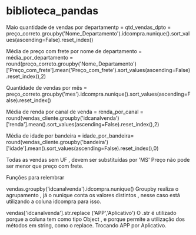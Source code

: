 # biblioteca_pandas

Maio quantidade de vendas por departamentp = 
qtd_vendas_dpto = preço_correto.groupby('Nome_Departamento').idcompra.nunique().sort_values(ascending=False).reset_index()

Média de preço com frete por nome de departamento =
média_por_departamento = round(preço_correto.groupby('Nome_Departamento')['Preço_com_frete'].mean('Preço_com_frete').sort_values(ascending=False).reset_index(),2)

Quantidade de vendas por mês = 
preço_correto.groupby('mes').idcompra.nunique().sort_values(ascending=False).reset_index()

Média de renda por canal de venda =
renda_por_canal = round(vendas_cliente.groupby('idcanalvenda') ['renda'].mean().sort_values(ascending=False).reset_index(),2)

Média de idade por bandeira =
idade_por_bandeira= round(vendas_cliente.groupby('bandeira')['idade'].mean().sort_values(ascending=False).reset_index(),0)

Todas as vendas sem UF , devem ser substituídas por 'MS'
Preço não pode ser menor que preço com frete.


Funções para relembrar 

vendas.groupby('idcanalvenda').idcompra.nunique()
Groupby realiza o agrupamento , já o nunique conta os valores distintos , nesse caso está utilizando a coluna idcompra para isso.

vendas['idcanalvenda'].str.replace ('APP','Aplicativo') 
O .str é utilizado porque a coluna tem como tipo Object , e porque permite a utilização dos métodos em string, como o replace. Trocando APP por Aplicativo.
